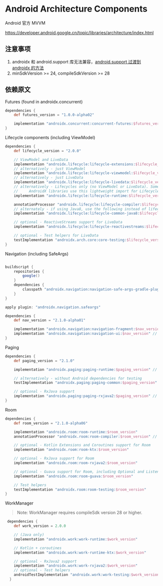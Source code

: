 # Android Architecture Components

Android 官方 MVVM

https://developer.android.google.cn/topic/libraries/architecture/index.html

## 注意事项

1. androidx 和 android.support 库无法兼容，[android.support 过渡到 androidx 的方法](https://blog.csdn.net/u014644594/article/details/85095831)
2. minSdkVersion >= 24, compileSdkVersion >= 28

## 依赖原文

Futures (found in androidx.concurrent)

``` gradle
dependencies {
    def futures_version = "1.0.0-alpha02"

    implementation "androidx.concurrent:concurrent-futures:$futures_version"
}
```

Lifecycle components (including ViewModel)

``` gradle
dependencies {
    def lifecycle_version = "2.0.0"

    // ViewModel and LiveData
    implementation "androidx.lifecycle:lifecycle-extensions:$lifecycle_version"
    // alternatively - just ViewModel
    implementation "androidx.lifecycle:lifecycle-viewmodel:$lifecycle_version" // For Kotlin use lifecycle-viewmodel-ktx
    // alternatively - just LiveData
    implementation "androidx.lifecycle:lifecycle-livedata:$lifecycle_version"
    // alternatively - Lifecycles only (no ViewModel or LiveData). Some UI
    //     AndroidX libraries use this lightweight import for Lifecycle
    implementation "androidx.lifecycle:lifecycle-runtime:$lifecycle_version"

    annotationProcessor "androidx.lifecycle:lifecycle-compiler:$lifecycle_version" // For Kotlin use kapt instead of annotationProcessor
    // alternately - if using Java8, use the following instead of lifecycle-compiler
    implementation "androidx.lifecycle:lifecycle-common-java8:$lifecycle_version"

    // optional - ReactiveStreams support for LiveData
    implementation "androidx.lifecycle:lifecycle-reactivestreams:$lifecycle_version" // For Kotlin use lifecycle-reactivestreams-ktx

    // optional - Test helpers for LiveData
    testImplementation "androidx.arch.core:core-testing:$lifecycle_version"
}
```

Navigation (including SafeArgs)

``` gradle

buildscript {
    repositories {
        google()
    }
    dependencies {
        classpath "androidx.navigation:navigation-safe-args-gradle-plugin:2.1.0-alpha01"
    }
}

apply plugin: "androidx.navigation.safeargs"

dependencies {
    def nav_version = "2.1.0-alpha01"

    implementation "androidx.navigation:navigation-fragment:$nav_version" // For Kotlin use navigation-fragment-ktx
    implementation "androidx.navigation:navigation-ui:$nav_version" // For Kotlin use navigation-ui-ktx
}
```

Paging

``` gradle
dependencies {
    def paging_version = "2.1.0"

    implementation "androidx.paging:paging-runtime:$paging_version" // For Kotlin use paging-runtime-ktx

    // alternatively - without Android dependencies for testing
    testImplementation "androidx.paging:paging-common:$paging_version" // For Kotlin use paging-common-ktx

    // optional - RxJava support
    implementation "androidx.paging:paging-rxjava2:$paging_version" // For Kotlin use paging-rxjava2-ktx
}
```

Room

``` gradle
dependencies {
    def room_version = "2.1.0-alpha06"

    implementation "androidx.room:room-runtime:$room_version"
    annotationProcessor "androidx.room:room-compiler:$room_version" // For Kotlin use kapt instead of annotationProcessor

    // optional - Kotlin Extensions and Coroutines support for Room
    implementation "androidx.room:room-ktx:$room_version"

    // optional - RxJava support for Room
    implementation "androidx.room:room-rxjava2:$room_version"

    // optional - Guava support for Room, including Optional and ListenableFuture
    implementation "androidx.room:room-guava:$room_version"

    // Test helpers
    testImplementation "androidx.room:room-testing:$room_version"
}
```

WorkManager

> Note: WorkManager requires compileSdk version 28 or higher.

``` gradle
 dependencies {
    def work_version = 2.0.0

    // (Java only)
    implementation "androidx.work:work-runtime:$work_version"

    // Kotlin + coroutines
    implementation "androidx.work:work-runtime-ktx:$work_version"

    // optional - RxJava2 support
    implementation "androidx.work:work-rxjava2:$work_version"
    // optional - Test helpers
    androidTestImplementation "androidx.work:work-testing:$work_version"
  }
```